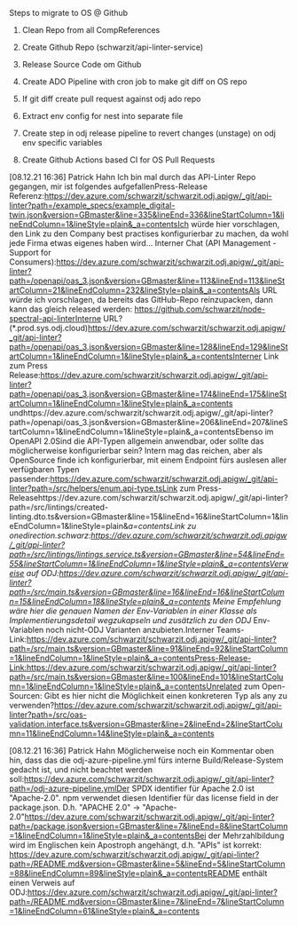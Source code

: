 Steps to migrate to OS @ Github

1. Clean Repo from all CompReferences

2. Create Github Repo (schwarzit/api-linter-service)

3. Release Source Code om Github

4. Create ADO Pipeline with cron job to make git diff on OS repo

5. If git diff create pull request against odj ado repo

6. Extract env config for nest into separate file

7. Create step in odj release pipeline to revert changes (unstage) on odj env specific variables

8. Create Github Actions based CI for OS Pull Requests

[08.12.21 16:36] Patrick Hahn
Ich bin mal durch das API-Linter Repo gegangen, mir ist folgendes aufgefallenPress-Release Referenz:https://dev.azure.com/schwarzit/schwarzit.odj.apigw/_git/api-linter?path=/example_specs/example_digital-twin.json&version=GBmaster&line=335&lineEnd=336&lineStartColumn=1&lineEndColumn=1&lineStyle=plain&_a=contentsIch würde hier vorschlagen, den Link zu den Company best practises konfigurierbar zu machen, da wohl jede Firma etwas eigenes haben wird...
Interner Chat (API Management - Support for Consumers):https://dev.azure.com/schwarzit/schwarzit.odj.apigw/_git/api-linter?path=/openapi/oas_3.json&version=GBmaster&line=113&lineEnd=113&lineStartColumn=21&lineEndColumn=232&lineStyle=plain&_a=contentsAls URL würde ich vorschlagen, da bereits das GitHub-Repo reinzupacken, dann kann das gleich released werden: https://github.com/schwarzit/node-spectral-api-linterInterne URL? (*.prod.sys.odj.cloud)https://dev.azure.com/schwarzit/schwarzit.odj.apigw/_git/api-linter?path=/openapi/oas_3.json&version=GBmaster&line=128&lineEnd=129&lineStartColumn=1&lineEndColumn=1&lineStyle=plain&_a=contentsInterner Link zum Press Release:https://dev.azure.com/schwarzit/schwarzit.odj.apigw/_git/api-linter?path=/openapi/oas_3.json&version=GBmaster&line=174&lineEnd=175&lineStartColumn=1&lineEndColumn=1&lineStyle=plain&_a=contents
undhttps://dev.azure.com/schwarzit/schwarzit.odj.apigw/_git/api-linter?path=/openapi/oas_3.json&version=GBmaster&line=206&lineEnd=207&lineStartColumn=1&lineEndColumn=1&lineStyle=plain&_a=contentsEbenso im OpenAPI 2.0Sind die API-Typen allgemein anwendbar, oder sollte das möglicherweise konfigurierbar sein? Intern mag das reichen, aber als OpenSource finde ich konfigurierbar, mit einem Endpoint fürs auslesen aller verfügbaren Typen passender:https://dev.azure.com/schwarzit/schwarzit.odj.apigw/_git/api-linter?path=/src/helpers/enum.api-type.tsLink zum Press-Releasehttps://dev.azure.com/schwarzit/schwarzit.odj.apigw/_git/api-linter?path=/src/lintings/created-linting.dto.ts&version=GBmaster&line=15&lineEnd=16&lineStartColumn=1&lineEndColumn=1&lineStyle=plain&_a=contentsLink zu onedirection.schwarz:https://dev.azure.com/schwarzit/schwarzit.odj.apigw/_git/api-linter?path=/src/lintings/lintings.service.ts&version=GBmaster&line=54&lineEnd=55&lineStartColumn=1&lineEndColumn=1&lineStyle=plain&_a=contentsVerweise auf ODJ:https://dev.azure.com/schwarzit/schwarzit.odj.apigw/_git/api-linter?path=/src/main.ts&version=GBmaster&line=16&lineEnd=16&lineStartColumn=15&lineEndColumn=18&lineStyle=plain&_a=contents
Meine Empfehlung wäre hier die genauen Namen der Env-Variablen in einer Klasse als Implementierungsdetail wegzukapseln und zusätzlich zu den ODJ_ Env-Variablen noch nicht-ODJ Varianten anzubieten.Interner Teams-Link:https://dev.azure.com/schwarzit/schwarzit.odj.apigw/_git/api-linter?path=/src/main.ts&version=GBmaster&line=91&lineEnd=92&lineStartColumn=1&lineEndColumn=1&lineStyle=plain&_a=contentsPress-Release-Link:https://dev.azure.com/schwarzit/schwarzit.odj.apigw/_git/api-linter?path=/src/main.ts&version=GBmaster&line=100&lineEnd=101&lineStartColumn=1&lineEndColumn=1&lineStyle=plain&_a=contentsUnrelated zum Open-Sourcen: Gibt es hier nicht die Möglichkeit einen konkreteren Typ als any zu verwenden?https://dev.azure.com/schwarzit/schwarzit.odj.apigw/_git/api-linter?path=/src/oas-validation.interface.ts&version=GBmaster&line=2&lineEnd=2&lineStartColumn=11&lineEndColumn=14&lineStyle=plain&_a=contents

[08.12.21 16:36] Patrick Hahn
Möglicherweise noch ein Kommentar oben hin, dass das die odj-azure-pipeline.yml fürs interne Build/Release-System gedacht ist, und nicht beachtet werden soll:https://dev.azure.com/schwarzit/schwarzit.odj.apigw/_git/api-linter?path=/odj-azure-pipeline.ymlDer SPDX identifier für Apache 2.0 ist "Apache-2.0". npm verwendet diesen Identifier für das license field in der package.json. D.h. "APACHE 2.0" -> "Apache-2.0"https://dev.azure.com/schwarzit/schwarzit.odj.apigw/_git/api-linter?path=/package.json&version=GBmaster&line=7&lineEnd=8&lineStartColumn=1&lineEndColumn=1&lineStyle=plain&_a=contentsBei der Mehrzahlbildung wird im Englischen kein Apostroph angehängt, d.h. "APIs" ist korrekt: https://dev.azure.com/schwarzit/schwarzit.odj.apigw/_git/api-linter?path=/README.md&version=GBmaster&line=5&lineEnd=5&lineStartColumn=88&lineEndColumn=89&lineStyle=plain&_a=contentsREADME enthält einen Verweis auf ODJ:https://dev.azure.com/schwarzit/schwarzit.odj.apigw/_git/api-linter?path=/README.md&version=GBmaster&line=7&lineEnd=7&lineStartColumn=1&lineEndColumn=61&lineStyle=plain&_a=contents

